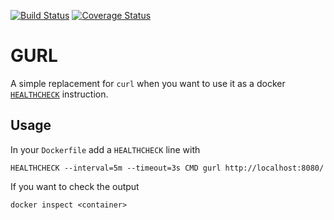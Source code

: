 [![Build Status](https://travis-ci.org/pmenglund/gurl.svg?branch=master)](https://travis-ci.org/pmenglund/gurl)
[![Coverage Status](https://coveralls.io/repos/github/pmenglund/gurl/badge.svg?branch=master)](https://coveralls.io/github/pmenglund/gurl?branch=master)

# GURL
A simple replacement for `curl` when you want to use it as a docker [`HEALTHCHECK`](https://docs.docker.com/engine/reference/builder/#/healthcheck) instruction.

## Usage

In your `Dockerfile` add a `HEALTHCHECK` line with

    HEALTHCHECK --interval=5m --timeout=3s CMD gurl http://localhost:8080/

If you want to check the output

    docker inspect <container>
